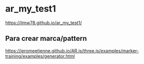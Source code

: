 # ar_my_test1

https://jlmw78.github.io/ar_my_test1/

## Para crear marca/pattern
https://jeromeetienne.github.io/AR.js/three.js/examples/marker-training/examples/generator.html
